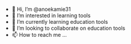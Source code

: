- 👋 Hi, I’m @anoekamie31
- 👀 I’m interested in learning tools
- 🌱 I’m currently learning education tools
- 💞️ I’m looking to collaborate on education tools
- 📫 How to reach me ...

<!---
anoekamie31/anoekamie31 is a ✨ special ✨ repository because its `README.md` (this file) appears on your GitHub profile.
You can click the Preview link to take a look at your changes.
--->
